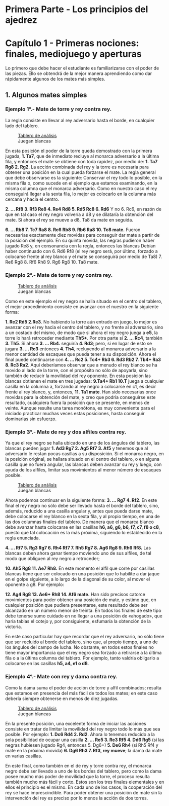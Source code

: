 # Primera Parte - Los principios del ajedrez

# Capítulo 1 - Primeras nociones: finales, mediojuego y aperturas

Lo primero que debe hacer el estudiante es familiarizarse con el poder de las
piezas. Ello se obtendrá de la mejor manera aprendiendo como dar rápidamente
algunos de los mates más simples.

## 1. Algunos mates simples

### Ejemplo 1°.- Mate de torre y rey contra rey.

La regla consiste en llevar al rey adversario hasta el borde, en cualquier lado del
tablero.
<figure>
    <chess-board
        position="7k/8/8/8/8/8/8/R6K w - - 0 1">
    </chess-board>
    <figcaption>
    <a href="https://lichess.org/analysis/7k/8/8/8/8/8/8/R6K_w_-_-_0_1?color=white">Tablero de análisis</a>
    <br>
    Juegan blancas
    </figcaption>
</figure>

En esta posición el poder de la torre queda demostrado con la primera jugada, **1.
Ta7**, que de inmediato recluye al monarca adversario a la última fila, y entonces el
mate se obtiene con toda rapidez, por medio de: **1. Ta7 Rg8 2. Rg2**. La acción
combinada del rey y la torre es necesaria para obtener una posición en la cual pueda
forzarse el mate. La regla general que debe observarse es la siguiente: Conservar el
rey todo lo posible, en la misma fila o, como sucede en el ejemplo que estamos
examinando, en la misma columna que el monarca adversario. Como en nuestro caso
el rey conseguirá llegar a la sexta fila, lo mejor es colocarlo en la columna más
cercana y hacia el centro.

**2. … Rf8 3. Rf3 Re8 4. Re4 Rd8 5. Rd5 Rc8 6. Rd6**
Y no 6. Rc6, en razón de que en tal caso el rey negro volvería a d8 y se dilataría la
obtención del mate. Si ahora el rey se mueve a d8, Ta8 da mate en seguida.

**6. … Rb8 7. Tc7 Ra8 8. Rc6 Rb8 9. Rb6 Ra8 10. Tc8 mate.**
Fueron necesarias exactamente diez movidas para conseguir dar mate a partir de
la posición del ejemplo. En su quinta movida, las negras pudieron haber jugado Re8
y, en consonancia con la regla, entonces las blancas Debían haber continuado con 6.
Rd6 Rf8 (el rey negro será, por último, forzado a colocarse frente al rey blanco y el
mate se conseguirá por medio de Ta8) 7. Re6 Rg8 8. Rf6 Rh8 9. Rg6 Rg8 10. Ta8
mate.

### Ejemplo 2°.- Mate de torre y rey contra rey.

<figure>
    <chess-board
        position="8/8/8/4k3/8/8/8/4K2R w - - 0 1">
    </chess-board>
    <figcaption>
    <a href="https://lichess.org/analysis/8/8/8/4k3/8/8/8/4K2R_w_-_-_0_1?color=white">Tablero de análisis</a>
    <br>
    Juegan blancas
    </figcaption>
</figure>

Como en este ejemplo el rey negro se halla situado en el centro del tablero, el
mejor procedimiento consiste en avanzar con el nuestro en la siguiente forma:

**1. Re2 Rd5 2.Re3**. No habiendo la torre aún entrado en juego, lo mejor es
avanzar con el rey hacia el centro del tablero, y no frente al adversario, sino a un
costado del mismo, de modo que si ahora el rey negro juega a **e5**, la torre lo hará
retroceder mediante **Th5+**. Por otra parte si **2. … Rc4**, también **3. Th5**. Si ahora **3. …
Rb4.** seguiría **4. Rd3**; pero, si en lugar de esto se jugara **3. … Rc3** entonces **4. Th4**,
recluyendo al monarca adversario a la menor cantidad de escaques que pueda tener a
su disposición. Ahora el final puede continuarse con **4. … Rc2 5. Tc4+ Rb3 6. Rd3
Rb2 7. Tb4+ Ra3 8. Rc3 Ra2**. Aquí deberíamos observar que a menudo el rey
blanco se ha movido al lado de la torre, con el propósito no sólo de apoyarla, sino
también de reducir la movilidad del rey oponente. En esta posición las blancas
obtienen el mate en tres jugadas: **9.Ta4+ Rb1 10.T** juega a cualquier casilla en la
columna a, forzando al rey negro a colocarse en c1, es decir frente al rey blanco, y,
entonces, **11. Ta1 mate**. Han sido necesarias once movidas para la obtención del
mate, y creo que podría conseguirse este resultado, cualquiera fuera la posición que
se presente, en menos de veinte. Aunque resulte una tarea monótona, es muy
conveniente para el iniciado practicar muchas veces estas posiciones, hasta conseguir
dominarlas sin esfuerzo.

### Ejemplo 3°.- Mate de rey y dos alfiles contra rey.

Ya que el rey negro se halla ubicado en uno de los ángulos del tablero, las blancas
pueden jugar **1. Ad3 Rg7 2. Ag5 Rf7 3. Af5** y tenemos que al adversario le restan
pocas casillas a su disposición. Si el monarca negro, en la posición original, se hallara
situado en el centro del tablero, o en alguna casilla que no fuera angular, las blancas
deben avanzar su rey y luego, con ayuda de los alfiles, limitar sus movimientos al
menor número de escaques posible.

<figure>
    <chess-board
        position="7k/8/8/8/8/8/8/2B1KB2 w - - 0 1">
    </chess-board>
    <figcaption>
    <a href="https://lichess.org/analysis/7k/8/8/8/8/8/8/2B1KB2_w_-_-_0_1?color=white">Tablero de análisis</a>
    <br>
    Juegan blancas
    </figcaption>
</figure>

Ahora podemos continuar en la siguiente forma: **3. … Rg7 4. Rf2**. En este final el
rey negro no sólo debe ser llevado hasta el borde del tablero, sino, además, reducido a
una casilla angular y, antes que pueda darse mate, debe colocarse el rey blanco en la
sexta fila, y al propio tiempo, en una de las dos columnas finales del tablero. De
manera que el monarca blanco debe avanzar hasta colocarse en las casillas **h6, a6, g6,
b6, f7, c7, f8 o c8**, puesto que tal colocación es la más próxima, siguiendo lo
establecido en la regla enunciada.

**4. … Rf7 5. Rg3 Rg7 6. Rh4 Rf7 7. Rh5 Rg7 8. Ag6 Rg8 9. Rh6 Rf8.**
Las blancas deben ahora ganar tiempo moviendo uno de sus alfiles, de tal modo
que obliguen al rey negro a retroceder;

**10. Ah5 Rg8 11. Ae7 Rh8.**
En este momento el alfil que corre por casillas blancas tiene que ser colocado en
una posición que lo habilite a dar jaque en el golpe siguiente, a lo largo de la diagonal
de su color, al mover el oponente a g8. Por ejemplo:

**12. Ag4 Rg8 13. Ae6+ Rh8 14. Af6 mate.**
Han sido precisos catorce movimientos para poder obtener una posición de mate,
y estimo que, en cualquier posición que pudiera presentarse, este resultado debe ser
alcanzado en un número menor de treinta. En todos los finales de este tipo debe
tenerse sumo cuidado en no llegar a una posición de «ahogado», que haría tablas el
cotejo y, por consiguiente, esfumaría la obtención de la victoria.

En este caso particular hay que recordar que el rey adversario, no sólo tiene que
ser recluido al borde del tablero, sino que, al propio tiempo, a uno de los ángulos del
campo de lucha. No obstante, en todos estos finales no tiene mayor importancia que
el rey negro sea forzado a retirarse a la última fila o a la última columna del tablero.
Por ejemplo, tanto valdría obligarlo a colocarse en las casillas **h5, a4, e1 o d8**.

### Ejemplo 4°.- Mate con rey y dama contra rey.

Como la dama suma el poder de acción de torre y alfil combinados; resulta que estamos en presencia del más fácil de todos los mates; en este caso debería siempre obtenerse en menos de diez jugadas.

<figure>
    <chess-board
        position="8/8/8/4k3/8/8/8/4K2Q w - - 0 1">
    </chess-board>
    <figcaption>
    <a href="https://lichess.org/analysis/8/8/8/4k3/8/8/8/4K2Q_w_-_-_0_1?color=white">Tablero de análisis</a>
    <br>
    Juegan blancas
    </figcaption>
</figure>

En la presente posición, una excelente forma de iniciar las acciones consiste en
tratar de limitar la movilidad del rey negro todo lo más que sea posible. Por ejemplo:
**1. Dc6 Rd4 2. Rd2**. Ahora lo tenemos reducido a la sola posibilidad de ocupar una
casilla **2. … Re5 3. Re3 Rf5 4. Dd6 Rg5** (si las negras hubiesen jugado Rg4,
entonces 5. Dg6+) **5. De6 Rh4** (si Rh5 Rf4 y mate en la próxima movida) **6. Dg6
Rh3 7. Rf3, rey mueve**; la dama da mate en varias casillas.

En este final, como también en el de rey y torre contra rey, el monarca negro debe
ser llevado a uno de los bordes del tablero, pero como la dama posee mucho más
poder de movilidad que la torre, el proceso resulta también mucho más fácil y corto.
Estos son los tres finales elementales y en ellos el principio es el mismo. En cada
uno de los casos, la cooperación del rey se hace imprescindible. Para poder obtener
una posición de mate sin la intervención del rey es preciso por lo menos la acción de
dos torres.